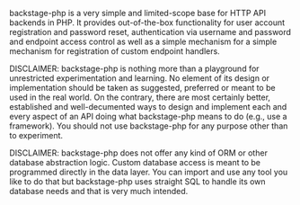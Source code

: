 backstage-php is a very simple and limited-scope base for HTTP API backends in PHP. It provides out-of-the-box functionality for user account registration and password reset, authentication via username and password and endpoint access control as well as a simple mechanism for a simple mechanism for registration of custom endpoint handlers.

DISCLAIMER: backstage-php is nothing more than a playground for unrestricted experimentation and learning. No element of its design or implementation should be taken as suggested, preferred or meant to be used in the real world. On the contrary, there are most certainly better, established and well-decumented ways to design and implement each and every aspect of an API doing what backstage-php means to do (e.g., use a framework). You should not use backstage-php for any purpose other than to experiment.

DISCLAIMER: backstage-php does not offer any kind of ORM or other database abstraction logic. Custom database access is meant to be programmed directly in the data layer. You can import and use any tool you like to do that but backstage-php uses straight SQL to handle its own database needs and that is very much intended.

